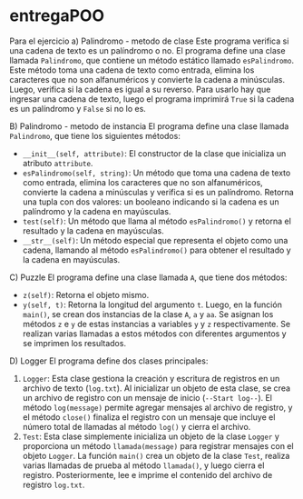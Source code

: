 # entregaPOO

Para el ejercicio a) Palindromo - metodo de clase 
Este programa verifica si una cadena de texto es un palíndromo o no.
El programa define una clase llamada `Palindromo`, que contiene un método estático llamado `esPalindromo`. Este método toma una cadena de texto como entrada, elimina los caracteres que no son alfanuméricos y convierte la cadena a minúsculas. Luego, verifica si la cadena es igual a su reverso. 
Para usarlo hay que ingresar una cadena de texto, luego el programa imprimirá `True` si la cadena es un palíndromo y `False` si no lo es.

B) Palindromo - metodo de instancia 
El programa define una clase llamada `Palindromo`, que tiene los siguientes métodos:
- `__init__(self, attribute)`: El constructor de la clase que inicializa un atributo `attribute`.
- `esPalindromo(self, string)`: Un método que toma una cadena de texto como entrada, elimina los caracteres que no son alfanuméricos, convierte la cadena a minúsculas y verifica si es un palíndromo. Retorna una tupla con dos valores: un booleano indicando si la cadena es un palíndromo y la cadena en mayúsculas.
- `test(self)`: Un método que llama al método `esPalindromo()` y retorna el resultado y la cadena en mayúsculas.
- `__str__(self)`: Un método especial que representa el objeto como una cadena, llamando al método `esPalindromo()` para obtener el resultado y la cadena en mayúsculas.

C) Puzzle 
El programa define una clase llamada `A`, que tiene dos métodos:
- `z(self)`: Retorna el objeto mismo.
- `y(self, t)`: Retorna la longitud del argumento `t`.
Luego, en la función `main()`, se crean dos instancias de la clase `A`, `a` y `aa`. Se asignan los métodos `z` e `y` de estas instancias a variables `y` y `z` respectivamente. Se realizan varias llamadas a estos métodos con diferentes argumentos y se imprimen los resultados.

D) Logger
El programa define dos clases principales:
1. `Logger`: Esta clase gestiona la creación y escritura de registros en un archivo de texto (`log.txt`). Al inicializar un objeto de esta clase, se crea un archivo de registro con un mensaje de inicio (`--Start log--`). El método `log(message)` permite agregar mensajes al archivo de registro, y el método `close()` finaliza el registro con un mensaje que incluye el número total de llamadas al método `log()` y cierra el archivo.
2. `Test`: Esta clase simplemente inicializa un objeto de la clase `Logger` y proporciona un método `llamada(message)` para registrar mensajes con el objeto `Logger`.
La función `main()` crea un objeto de la clase `Test`, realiza varias llamadas de prueba al método `llamada()`, y luego cierra el registro. Posteriormente, lee e imprime el contenido del archivo de registro `log.txt`.
